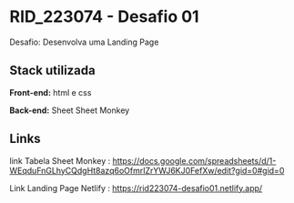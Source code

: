 # RID_223074 - Desafio 01

Desafio: Desenvolva uma Landing Page

## Stack utilizada

**Front-end:** html e css

**Back-end:** Sheet Sheet Monkey

## Links

link Tabela Sheet Monkey : https://docs.google.com/spreadsheets/d/1-WEqduFnGLhyCQdgHt8azq6oOfmrIZrYWJ6KJ0FefXw/edit?gid=0#gid=0


Link Landing Page Netlify : https://rid223074-desafio01.netlify.app/
